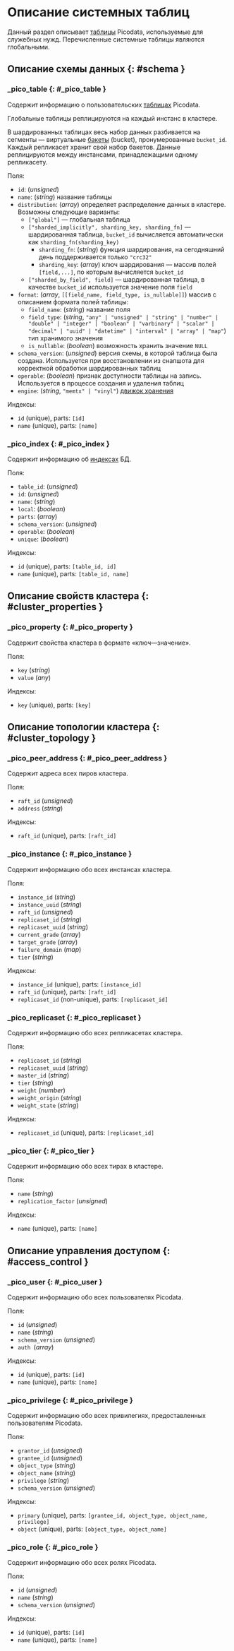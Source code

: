 # Описание системных таблиц

Данный раздел описывает [таблицы](../overview/glossary.md#table)
Picodata, используемые для служебных нужд. Перечисленные системные
таблицы являются глобальными.

<!--
Описание соответствует версии
Picodata 23.06.0-232-ge436159d5
-->

## Описание схемы данных {: #schema }

### _pico_table {: #_pico_table }

Содержит информацию о пользовательских
[таблицах](../overview/glossary.md#table) Picodata.

Глобальные таблицы реплицируются на каждый инстанс в кластере.

В шардированных таблицах весь набор данных разбивается на сегменты —
виртуальные [бакеты](../overview/glossary.md#bucket) (bucket),
пронумерованные `bucket_id`. Каждый репликасет хранит свой набор
бакетов. Данные реплицируются между инстансами, принадлежащими одному
репликасету.

Поля:

* `id`: (_unsigned_)
* `name`: (_string_) название таблицы
* `distribution`: (_array_) определяет распределение данных в кластере.
  Возможны следующие варианты:
    - `["global"]` — глобальная таблица
    - `["sharded_implicitly", sharding_key, sharding_fn]` —
      шардированная таблица, `bucket_id` вычисляется автоматически
      как `sharding_fn(sharding_key)`
        - `sharding_fn`: (_string_) функция шардирования, на сегодняшний
          день поддерживается только `"crc32"`
        - `sharding_key`: (_array_) ключ шардирования — массив полей
          `[field,...]`, по которым вычисляется `bucket_id`
    - `["sharded_by_field", field]` — шардированная таблица, в качестве
      `bucket_id` используется значение поля `field`
* `format`: (_array_, `[[field_name, field_type, is_nullable]]`) массив с описанием
  формата полей таблицы:
    - `field_name`: (_string_) название поля
    - `field_type`: (_string_, `"any" | "unsigned" | "string" | "number" |
      "double" | "integer" | "boolean" | "varbinary" | "scalar" |
      "decimal" | "uuid" | "datetime" | "interval" | "array" |
      "map"`) тип хранимого значения
    - `is_nullable`: (_boolean_) возможность хранить значение `NULL`
* `schema_version`: (_unsigned_) версия схемы, в которой таблица была
  создана. Используется при восстановлении из снапшота для корректной
  обработки шардированных таблиц
* `operable`: (_boolean_) признак доступности таблицы на запись.
  Используется в процессе создания и удаления таблиц
* `engine`: (_string_, `"memtx" | "vinyl"`) [движок хранения](../overview/glossary.md#db-engine)

Индексы:

* `id` (unique), parts: `[id]`
* `name` (unique), parts: `[name]`

### _pico_index {: #_pico_index }

Содержит информацию об [индексах](../overview/glossary.md#index) БД.

Поля:

* `table_id`: (_unsigned_)
* `id`: (_unsigned_)
* `name`: (_string_)
* `local`: (_boolean_)
* `parts`: (_array_)
* `schema_version`: (_unsigned_)
* `operable`: (_boolean_)
* `unique`: (_boolean_)

Индексы:

* `id` (unique), parts: `[table_id, id]`
* `name` (unique), parts: `[table_id, name]`

## Описание свойств кластера {: #cluster_properties }

### _pico_property {: #_pico_property }

Содержит свойства кластера в формате «ключ—значение».

Поля:

* `key` (*string*)
* `value` (*any*)

Индексы:

* `key` (unique), parts: `[key]`

## Описание топологии кластера {: #cluster_topology }

### _pico_peer_address {: #_pico_peer_address }

Содержит адреса всех пиров кластера.

Поля:

* `raft_id` (*unsigned*)
* `address` (*string*)

Индексы:

* `raft_id` (unique), parts: `[raft_id]`

### _pico_instance {: #_pico_instance }

Содержит информацию обо всех инстансах кластера.

Поля:

* `instance_id` (*string*)
* `instance_uuid` (*string*)
* `raft_id` (*unsigned*)
* `replicaset_id` (*string*)
* `replicaset_uuid` (*string*)
* `current_grade` (*array*)
* `target_grade` (*array*)
* `failure_domain` (*map*)
* `tier` (*string*)

Индексы:

* `instance_id` (unique), parts: `[instance_id]`
* `raft_id` (unique), parts: `[raft_id]`
* `replicaset_id` (non-unique), parts: `[replicaset_id]`

### _pico_replicaset {: #_pico_replicaset }

Содержит информацию обо всех репликасетах кластера.

Поля:

* `replicaset_id` (*string*)
* `replicaset_uuid` (*string*)
* `master_id` (*string*)
* `tier` (*string*)
* `weight` (*number*)
* `weight_origin` (*string*)
* `weight_state` (*string*)

Индексы:

* `replicaset_id` (unique), parts: `[replicaset_id]`

### _pico_tier {: #_pico_tier }

Содержит информацию обо всех тирах в кластере.

Поля:

* `name` (*string*)
* `replication_factor` (*unsigned*)

Индексы:

* `name` (unique), parts: `[name]`

## Описание управления доступом {: #access_control }

### _pico_user {: #_pico_user }

Содержит информацию обо всех пользователях Picodata.

Поля:

* `id` (*unsigned*)
* `name` (*string*)
* `schema_version` (*unsigned*)
* `auth `(*array*)

Индексы:

* `id` (unique), parts: `[id]`
* `name` (unique), parts: `[name]`

### _pico_privilege {: #_pico_privilege }

Содержит информацию обо всех привилегиях, предоставленных пользователям Picodata.

Поля:

* `grantor_id` (*unsigned*)
* `grantee_id` (*unsigned*)
* `object_type` (*string*)
* `object_name` (*string*)
* `privilege` (*string*)
* `schema_version` (*unsigned*)

Индексы:

* `primary` (unique), parts: `[grantee_id, object_type, object_name, privilege]`
* `object` (unique), parts: `[object_type, object_name]`

### _pico_role {: #_pico_role }

Содержит информацию обо всех ролях Picodata.

Поля:

* `id` (*unsigned*)
* `name` (*string*)
* `schema_version` (*unsigned*)

Индексы:

* `id` (unique), parts: `[id]`
* `name` (unique), parts: `[name]`
